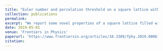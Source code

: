 ```yaml
---
title: "Euler number and percolation threshold on a square lattice with diagonal connection probability and revisiting the island-mainland transition"
collection: publications
permalink:
excerpt: "We report some novel properties of a square lattice filled with white sites, randomly occupied by black sites (with probability p). We consider connections up to second nearest neighbors, according to the following rule. Edge-sharing sites, i.e. nearest neighbors of similar type are always considered to belong to the same cluster. A pair of black corner-sharing sites, i.e. second nearest neighbors may form a 'cross-connection' with a pair of white corner-sharing sites. In this case assigning connected status to both pairs simultaneously, makes the system quasi-three dimensional, with intertwined black and white clusters. The two-dimensional character of the system is preserved by considering the black diagonal pair to be connected with a probability q, in which case the crossing white pair of sites are deemed disjoint. If the black pair is disjoint, the white pair is considered connected. In this scenario we investigate (i) the variation of the Euler number versus p graph for varying q, (ii) variation of the site percolation threshold with q and (iii) size distribution of the black clusters for varying p, when q = 0.5. We also discuss the earlier proposed 'Island-Mainland' transition (Khatun, T., Dutta, T. & Tarafdar, S. Eur. Phys. J. B (2017) 90: 213) and show mathematically that the proposed transition is not in fact a critical phase transition and does not survive finite size scaling. It is also explained mathematically why clusters of size 1 are always the most numerous."
date: 2019-05-01
venue: 'Frontiers in Physics'
paperurl: 'https://www.frontiersin.org/articles/10.3389/fphy.2019.00061/full'
citation:
---
```

